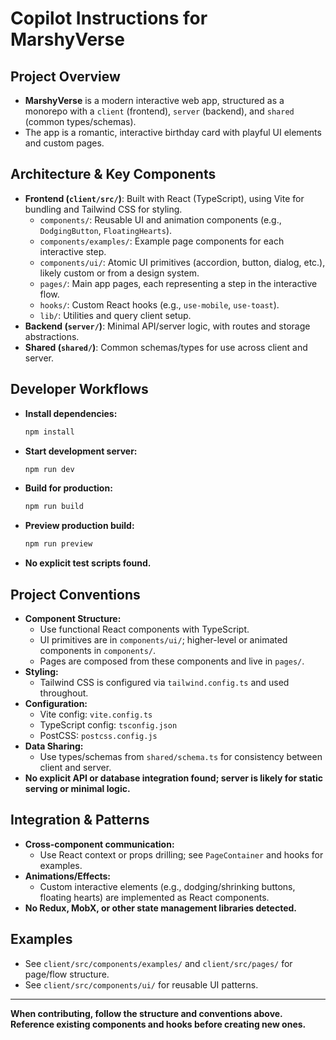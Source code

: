 # Copilot Instructions for MarshyVerse

## Project Overview
- **MarshyVerse** is a modern interactive web app, structured as a monorepo with a `client` (frontend), `server` (backend), and `shared` (common types/schemas).
- The app is a romantic, interactive birthday card with playful UI elements and custom pages.

## Architecture & Key Components
- **Frontend (`client/src/`)**: Built with React (TypeScript), using Vite for bundling and Tailwind CSS for styling.
  - `components/`: Reusable UI and animation components (e.g., `DodgingButton`, `FloatingHearts`).
  - `components/examples/`: Example page components for each interactive step.
  - `components/ui/`: Atomic UI primitives (accordion, button, dialog, etc.), likely custom or from a design system.
  - `pages/`: Main app pages, each representing a step in the interactive flow.
  - `hooks/`: Custom React hooks (e.g., `use-mobile`, `use-toast`).
  - `lib/`: Utilities and query client setup.
- **Backend (`server/`)**: Minimal API/server logic, with routes and storage abstractions.
- **Shared (`shared/`)**: Common schemas/types for use across client and server.

## Developer Workflows
- **Install dependencies:**
  ```sh
  npm install
  ```
- **Start development server:**
  ```sh
  npm run dev
  ```
- **Build for production:**
  ```sh
  npm run build
  ```
- **Preview production build:**
  ```sh
  npm run preview
  ```
- **No explicit test scripts found.**

## Project Conventions
- **Component Structure:**
  - Use functional React components with TypeScript.
  - UI primitives are in `components/ui/`; higher-level or animated components in `components/`.
  - Pages are composed from these components and live in `pages/`.
- **Styling:**
  - Tailwind CSS is configured via `tailwind.config.ts` and used throughout.
- **Configuration:**
  - Vite config: `vite.config.ts`
  - TypeScript config: `tsconfig.json`
  - PostCSS: `postcss.config.js`
- **Data Sharing:**
  - Use types/schemas from `shared/schema.ts` for consistency between client and server.
- **No explicit API or database integration found; server is likely for static serving or minimal logic.**

## Integration & Patterns
- **Cross-component communication:**
  - Use React context or props drilling; see `PageContainer` and hooks for examples.
- **Animations/Effects:**
  - Custom interactive elements (e.g., dodging/shrinking buttons, floating hearts) are implemented as React components.
- **No Redux, MobX, or other state management libraries detected.**

## Examples
- See `client/src/components/examples/` and `client/src/pages/` for page/flow structure.
- See `client/src/components/ui/` for reusable UI patterns.

---

**When contributing, follow the structure and conventions above. Reference existing components and hooks before creating new ones.**
